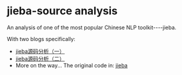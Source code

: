 # jieba-source analysis
An analysis of one of the most popular Chinese NLP toolkit----jieba.  

With two blogs specifically:
- [jieba源码分析（一）](https://blog.csdn.net/Kaiyuan_sjtu/article/details/81982536)
- [jieba源码分析（二）](https://blog.csdn.net/Kaiyuan_sjtu/article/details/83623732)
- More on the way...
 The original code in: [jieba](https://github.com/fxsjy/jieba)